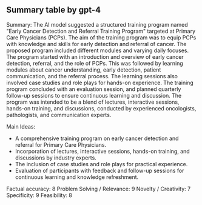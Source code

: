 ## Summary table by gpt-4
Summary: 
The AI model suggested a structured training program named "Early Cancer Detection and Referral Training Program" targeted at Primary Care Physicians (PCPs). The aim of the training program was to equip PCPs with knowledge and skills for early detection and referral of cancer. The proposed program included different modules and varying daily focuses. The program started with an introduction and overview of early cancer detection, referral, and the role of PCPs. This was followed by learning modules about cancer understanding, early detection, patient communication, and the referral process. The learning sessions also involved case studies and role plays for hands-on experience. The training program concluded with an evaluation session, and planned quarterly follow-up sessions to ensure continuous learning and discussion. The program was intended to be a blend of lectures, interactive sessions, hands-on training, and discussions, conducted by experienced oncologists, pathologists, and communication experts.

Main Ideas: 
- A comprehensive training program on early cancer detection and referral for Primary Care Physicians.
- Incorporation of lectures, interactive sessions, hands-on training, and discussions by industry experts.
- The inclusion of case studies and role plays for practical experience.
- Evaluation of participants with feedback and follow-up sessions for continuous learning and knowledge refreshment.

Factual accuracy: 8
Problem Solving / Relevance: 9
Novelty / Creativity: 7
Specificity: 9
Feasibility: 8